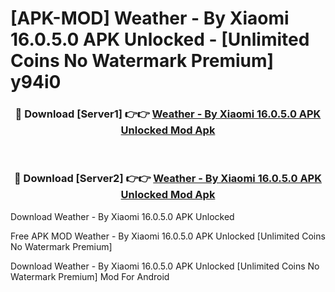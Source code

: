 # [APK-MOD] Weather - By Xiaomi 16.0.5.0 APK Unlocked - [Unlimited Coins No Watermark Premium] y94i0



<div align="center">
<h3>🔴 Download [Server1] 👉👉 <a href="https://momento.my/?title=Weather_-_By_Xiaomi_16.0.5.0_APK_Unlocked">Weather - By Xiaomi 16.0.5.0 APK Unlocked Mod Apk</a></h3><br>

<h3>🔴 Download [Server2] 👉👉 <a href="https://momento.my/?title=Weather_-_By_Xiaomi_16.0.5.0_APK_Unlocked">Weather - By Xiaomi 16.0.5.0 APK Unlocked Mod Apk</a></h3>
</div>



Download Weather - By Xiaomi 16.0.5.0 APK Unlocked 

Free APK MOD Weather - By Xiaomi 16.0.5.0 APK Unlocked [Unlimited Coins No Watermark Premium]

Download Weather - By Xiaomi 16.0.5.0 APK Unlocked [Unlimited Coins No Watermark Premium] Mod For Android
